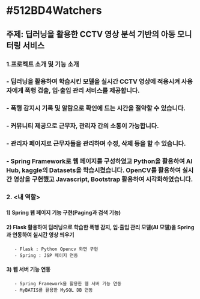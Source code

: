 # #512BD4Watchers

## 주제: 딥러닝을 활용한 CCTV 영상 분석 기반의 아동 모니터링 서비스

### 1.프로젝트 소개 및 기능 소개
   ### - 딥러닝을 활용하여 학습시킨 모델을 실시간 CCTV 영상에 적용시켜 사용자에게 폭행 검출, 입·출입 관리 서비스를 제공합니다.
   ### - 폭행 감지시 기록 및 알람으로 확인에 드는 시간을 절약할 수 있습니다.
   ### - 커뮤니티 제공으로 근무자, 관리자 간의 소통이 가능합니다.
   ### - 관리자 페이지로 근무자들을 관리하며 수정, 삭제 등을 할 수 있습니다.
   ### - Spring Framework로 웹 페이지를 구성하였고 Python을 활용하여 AI Hub, kaggle의 Datasets을 학습시켰습니다. OpenCV를 활용하여 실시간 영상을 구현했고 Javascript, Bootstrap 활용하여 시각화하였습니다.

### 2. <내 역할>

   #### 1) Spring 웹 페이지 기능 구현(Paging과 검색 기능)
   #### 2) Flask 활용하여 딥러닝으로 학습한 폭행 감지, 입·출입 관리 모델(AI 모델)을 Spring과 연동하여 실시간 영상 띄우기
       - Flask : Python Opencv 화면 구현
       - Spring : JSP 페이지 연동
   #### 3) 웹 서버 기능 연동
       - Spring Framework을 활용한 웹 서버 기능 연동
       - MyBATIS를 활용한 MySQL DB 연동
